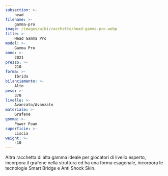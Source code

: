 ```yaml
---
subsection: >-
    head
filename: >-
    gamma-pro
image: /images/wiki/racchette/head-gamma-pro.webp
title: >-
    Head Gamma Pro
model: >-
    Gamma Pro
anno: >-
    2021
prezzo: >-
    210
forma: >-
    Ibrida
bilanciamento: >-
    Alto
peso: >-
    370
livello: >-
    Avanzato/Avanzato
materiale: >-
    Grafene
gomma: >-
    Power Foam
superficie: >-
    Liscia
weight: >-
    -10
---
```

Altra racchetta di alta gamma ideale per giocatori di livello esperto, incorpora il grafene nella struttura ed ha una forma esagonale, incorpora le tecnologie Smart Bridge e Anti Shock Skin.